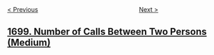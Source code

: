 <!--|This file generated by command(leetcode description); DO NOT EDIT.    |-->
<!--+----------------------------------------------------------------------+-->
<!--|@author    openset <openset.wang@gmail.com>                           |-->
<!--|@link      https://github.com/openset                                 |-->
<!--|@home      https://github.com/openset/leetcode                        |-->
<!--+----------------------------------------------------------------------+-->

[< Previous](../number-of-distinct-substrings-in-a-string "Number of Distinct Substrings in a String")
　　　　　　　　　　　　　　　　
[Next >](../number-of-students-unable-to-eat-lunch "Number of Students Unable to Eat Lunch")

## [1699. Number of Calls Between Two Persons (Medium)](https://leetcode.com/problems/number-of-calls-between-two-persons "两人之间的通话次数")


